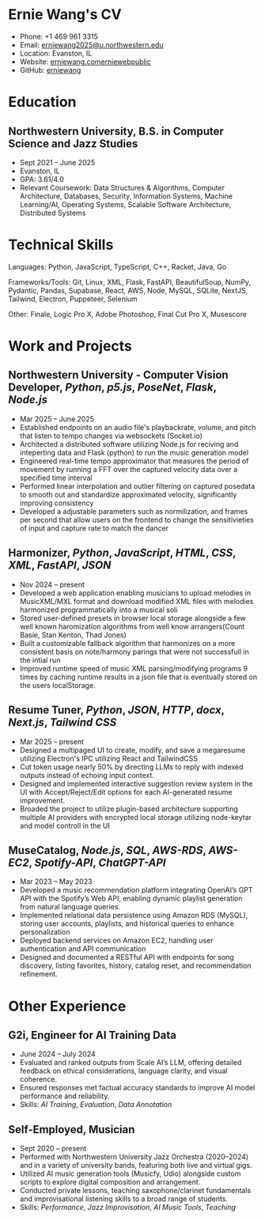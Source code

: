 # Ernie Wang's CV

- Phone: +1 469 961 3315
- Email: [erniewang2025@u.northwestern.edu](mailto:erniewang2025@u.northwestern.edu)
- Location: Evanston, IL
- Website: [erniewang.comerniewebpublic](https://erniewang.com/erniewebpublic/)
- GitHub: [erniewang](https://github.com/erniewang)


# Education

## Northwestern University, B.S. in Computer Science and Jazz Studies

- Sept 2021 – June 2025
- Evanston, IL
- GPA: 3.61/4.0
- Relevant Coursework: Data Structures & Algorithms, Computer Architecture, Databases, Security, Information Systems, Machine Learning/AI, Operating Systems, Scalable Software Architecture, Distributed Systems

# Technical Skills

Languages: Python, JavaScript, TypeScript, C++, Racket, Java, Go

Frameworks/Tools: Git, Linux, XML, Flask, FastAPI, BeautifulSoup, NumPy, Pydantic, Pandas, Supabase, React, AWS, Node, MySQL, SQLite, NextJS, Tailwind, Electron, Puppeteer, Selenium

Other: Finale, Logic Pro X, Adobe Photoshop, Final Cut Pro X, Musescore

# Work and Projects

## Northwestern University - Computer Vision Developer, *Python*, *p5.js*, *PoseNet*, *Flask*, *Node.js*

- Mar 2025 – June 2025
- Established endpoints on an audio file's playbackrate, volume, and pitch that listen to tempo changes via websockets (Socket.io)
- Architected a distributed software utilizing Node.js for reciving and inteperting data and Flask (python) to run the music generation model
- Engineered real-time tempo approximator that measures the period of movement by running a FFT over the captured velocity data over a specified time interval
- Performed linear interpolation and outlier filtering on captured posedata to smooth out and standardize approximated velocity, significantly improving consistency
- Developed a adjustable parameters such as normilization, and frames per second that allow users on the frontend to change the sensitivieties of input and capture rate to match the dancer

## Harmonizer, *Python*, *JavaScript*, *HTML*, *CSS*, *XML*, *FastAPI*, *JSON*

- Nov 2024 – present
- Developed a web application enabling musicians to upload melodies in MusicXML/MXL format and download modified XML files with melodies harmonized programmatically into a musical soli
- Stored user-defined presets in browser local storage alongside a few well known haromization algorithms from well know arrangers(Count Basie, Stan Kenton, Thad Jones)
- Built a customizable fallback algorithm that harmonizes on a more consistent basis on note/harmony parings that were not successfull in the intial run
- Improved runtime speed of music XML parsing/modifying programs 9 times by caching runtime results in a json file that is eventually stored on the users localStorage.

## Resume Tuner, *Python*, *JSON*, *HTTP*, *docx*, *Next.js*, *Tailwind CSS*

- Mar 2025 – present
- Designed a multipaged UI to create, modify, and save a megaresume utilizing Electron's IPC utilizing React and TailwindCSS
- Cut token usage nearly 50% by directing LLMs to reply with indexed outputs instead of echoing input context.
- Designed and implemented interactive suggestion review system in the UI with Accept/Reject/Edit options for each AI-generated resume improvement.
- Broaded the project to utilize plugin-based architecture supporting multiple AI providers with encrypted local storage utilizing node-keytar and model controll in the UI

## MuseCatalog, *Node.js*, *SQL*, *AWS-RDS*, *AWS-EC2*, *Spotify-API*, *ChatGPT-API*

- Mar 2023 – May 2023
- Developed a music recommendation platform integrating OpenAI’s GPT API with the Spotify’s Web API, enabling dynamic playlist generation from natural language queries.
- Implemented relational data persistence using Amazon RDS (MySQL), storing user accounts, playlists, and historical queries to enhance personalization
- Deployed backend services on Amazon EC2, handling user authentication and API communication
- Designed and documented a RESTful API with endpoints for song discovery, listing favorites, history, catalog reset, and recommendation refinement.

# Other Experience

## G2i, Engineer for AI Training Data

- June 2024 – July 2024
- Evaluated and ranked outputs from Scale AI’s LLM, offering detailed feedback on ethical considerations, language clarity, and visual coherence.
- Ensured responses met factual accuracy standards to improve AI model performance and reliability.
- Skills: *AI Training*, *Evaluation*, *Data Annotation*

## Self-Employed, Musician

- Sept 2020 – present
- Performed with Northwestern University Jazz Orchestra (2020–2024) and in a variety of university bands, featuring both live and virtual gigs.
- Utilized AI music generation tools (Musicfy, Udio) alongside custom scripts to explore digital composition and arrangement.
- Conducted private lessons, teaching saxophone/clarinet fundamentals and improvisational listening skills to a broad range of students.
- Skills: *Performance*, *Jazz Improvisation*, *AI Music Tools*, *Teaching*

